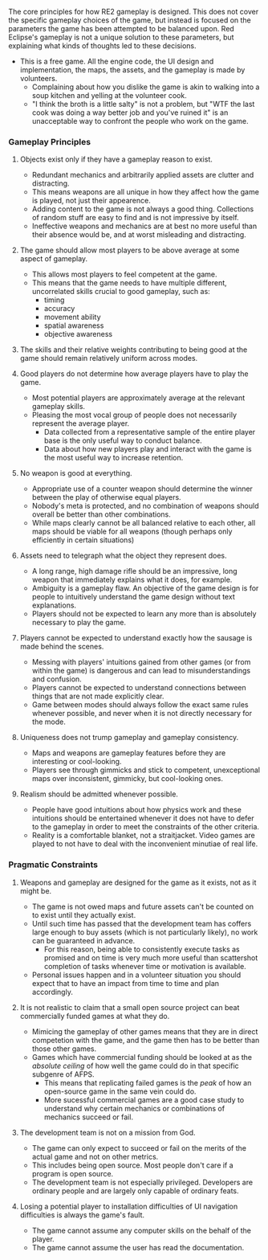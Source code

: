 
The core principles for how RE2 gameplay is designed. This does not cover the specific gameplay choices of the game, but instead is focused on the parameters the game has been attempted to be balanced upon. Red Eclipse's gameplay is not a unique solution to these parameters, but explaining what kinds of thoughts led to these decisions.

- This is a free game. All the engine code, the UI design and implementation, the maps, the assets, and the gameplay is made by volunteers.
    - Complaining about how you dislike the game is akin to walking into a soup kitchen and yelling at the volunteer cook.
    - "I think the broth is a little salty" is not a problem, but "WTF the last cook was doing a way better job and you've ruined it" is an unacceptable way to confront the people who work on the game.

### Gameplay Principles

1. Objects exist only if they have a gameplay reason to exist.
    - Redundant mechanics and arbitrarily applied assets are clutter and distracting.
    - This means weapons are all unique in how they affect how the game is played, not just their appearence.
    - Adding content to the game is not always a good thing. Collections of random stuff are easy to find and is not impressive by itself.
    - Ineffective weapons and mechanics are at best no more useful than their absence would be, and at worst misleading and distracting.

2. The game should allow most players to be above average at some aspect of gameplay.
    - This allows most players to feel competent at the game.
    - This means that the game needs to have multiple different, uncorrelated skills crucial to good gameplay, such as:
        - timing
        - accuracy
        - movement ability
        - spatial awareness
        - objective awareness

3. The skills and their relative weights contributing to being good at the game should remain relatively uniform across modes.

4. Good players do not determine how average players have to play the game.
    - Most potential players are approximately average at the relevant gameplay skills.
    - Pleasing the most vocal group of people does not necessarily represent the average player.
        - Data collected from a representative sample of the entire player base is the only useful way to conduct balance.
        - Data about how new players play and interact with the game is the most useful way to increase retention.

5. No weapon is good at everything.
    - Appropriate use of a counter weapon should determine the winner between the play of otherwise equal players.
    - Nobody's meta is protected, and no combination of weapons should overall be better than other combinations.
    - While maps clearly cannot be all balanced relative to each other, all maps should be viable for all weapons (though perhaps only efficiently in certain situations)

6. Assets need to telegraph what the object they represent does.
    - A long range, high damage rifle should be an impressive, long weapon that immediately explains what it does, for example.
    - Ambiguity is a gameplay flaw. An objective of the game design is for people to intuitively understand the game design without text explanations.
    - Players should not be expected to learn any more than is absolutely necessary to play the game.

7. Players cannot be expected to understand exactly how the sausage is made behind the scenes.
    - Messing with players' intuitions gained from other games (or from within the game) is dangerous and can lead to misunderstandings and confusion.
    - Players cannot be expected to understand connections between things that are not made explicitly clear.
    - Game between modes should always follow the exact same rules whenever possible, and never when it is not directly necessary for the mode.

8. Uniqueness does not trump gameplay and gameplay consistency.
    - Maps and weapons are gameplay features before they are interesting or cool-looking.
    - Players see through gimmicks and stick to competent, unexceptional maps over inconsistent, gimmicky, but cool-looking ones.

9. Realism should be admitted whenever possible.
    - People have good intuitions about how physics work and these intuitions should be entertained whenever it does not have to defer to the gameplay in order to meet the constraints of the other criteria.
    - Reality is a comfortable blanket, not a straitjacket. Video games are played to not have to deal with the inconvenient minutiae of real life.

### Pragmatic Constraints

1. Weapons and gameplay are designed for the game as it exists, not as it might be.
    - The game is not owed maps and future assets can't be counted on to exist until they actually exist.
    - Until such time has passed that the development team has coffers large enough to buy assets (which is not particularly likely), no work can be guaranteed in advance.
        - For this reason, being able to consistently execute tasks as promised and on time is very much more useful than scattershot completion of tasks whenever time or motivation is available.
    - Personal issues happen and in a volunteer situation you should expect that to have an impact from time to time and plan accordingly.

2. It is not realistic to claim that a small open source project can beat commercially funded games at what they do.
    - Mimicing the gameplay of other games means that they are in direct competetion with the game, and the game then has to be better than those other games.
    - Games which have commercial funding should be looked at as the *absolute ceiling* of how well the game could do in that specific subgenre of AFPS.
        - This means that replicating failed games is the *peak* of how an open-source game in the same vein could do.
        - More sucessful commercial games are a good case study to understand why certain mechanics or combinations of mechanics succeed or fail.

3. The development team is not on a mission from God.
    - The game can only expect to succeed or fail on the merits of the actual game and not on other metrics.
    - This includes being open source. Most people don't care if a program is open source.
    - The development team is not especially privileged. Developers are ordinary people and are largely only capable of ordinary feats.

4. Losing a potential player to installation difficulties of UI navigation difficulties is always the game's fault.
    - The game cannot assume any computer skills on the behalf of the player.
    - The game cannot assume the user has read the documentation.
